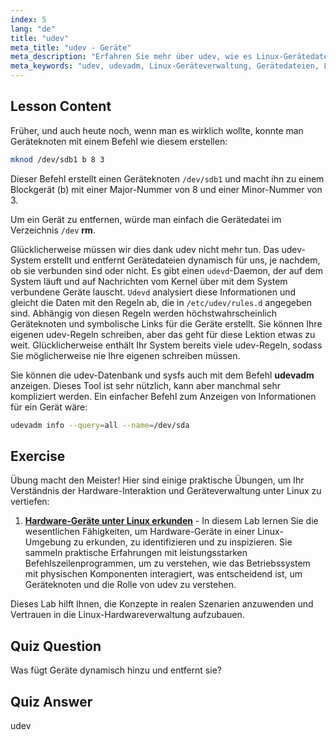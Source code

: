 ```yaml
---
index: 5
lang: "de"
title: "udev"
meta_title: "udev - Geräte"
meta_description: "Erfahren Sie mehr über udev, wie es Linux-Gerätedateien dynamisch verwaltet und udevadm verwendet. Verstehen Sie die Erstellung von Geräteknoten für Anfänger."
meta_keywords: "udev, udevadm, Linux-Geräteverwaltung, Gerätedateien, Linux-Tutorial, Linux für Anfänger, udev-Regeln, Linux-Anleitung"
---
```


## Lesson Content

Früher, und auch heute noch, wenn man es wirklich wollte, konnte man Geräteknoten mit einem Befehl wie diesem erstellen:

```bash
mknod /dev/sdb1 b 8 3
```

Dieser Befehl erstellt einen Geräteknoten `/dev/sdb1` und macht ihn zu einem Blockgerät (b) mit einer Major-Nummer von 8 und einer Minor-Nummer von 3.

Um ein Gerät zu entfernen, würde man einfach die Gerätedatei im Verzeichnis `/dev` **rm**.

Glücklicherweise müssen wir dies dank udev nicht mehr tun. Das udev-System erstellt und entfernt Gerätedateien dynamisch für uns, je nachdem, ob sie verbunden sind oder nicht. Es gibt einen `udevd`-Daemon, der auf dem System läuft und auf Nachrichten vom Kernel über mit dem System verbundene Geräte lauscht. `Udevd` analysiert diese Informationen und gleicht die Daten mit den Regeln ab, die in `/etc/udev/rules.d` angegeben sind. Abhängig von diesen Regeln werden höchstwahrscheinlich Geräteknoten und symbolische Links für die Geräte erstellt. Sie können Ihre eigenen udev-Regeln schreiben, aber das geht für diese Lektion etwas zu weit. Glücklicherweise enthält Ihr System bereits viele udev-Regeln, sodass Sie möglicherweise nie Ihre eigenen schreiben müssen.

Sie können die udev-Datenbank und sysfs auch mit dem Befehl **udevadm** anzeigen. Dieses Tool ist sehr nützlich, kann aber manchmal sehr kompliziert werden. Ein einfacher Befehl zum Anzeigen von Informationen für ein Gerät wäre:

```bash
udevadm info --query=all --name=/dev/sda
```

## Exercise

Übung macht den Meister! Hier sind einige praktische Übungen, um Ihr Verständnis der Hardware-Interaktion und Geräteverwaltung unter Linux zu vertiefen:

1. **[Hardware-Geräte unter Linux erkunden](https://labex.io/de/labs/comptia-explore-hardware-devices-in-linux-590861)** - In diesem Lab lernen Sie die wesentlichen Fähigkeiten, um Hardware-Geräte in einer Linux-Umgebung zu erkunden, zu identifizieren und zu inspizieren. Sie sammeln praktische Erfahrungen mit leistungsstarken Befehlszeilenprogrammen, um zu verstehen, wie das Betriebssystem mit physischen Komponenten interagiert, was entscheidend ist, um Geräteknoten und die Rolle von udev zu verstehen.

Dieses Lab hilft Ihnen, die Konzepte in realen Szenarien anzuwenden und Vertrauen in die Linux-Hardwareverwaltung aufzubauen.

## Quiz Question

Was fügt Geräte dynamisch hinzu und entfernt sie?

## Quiz Answer

udev
